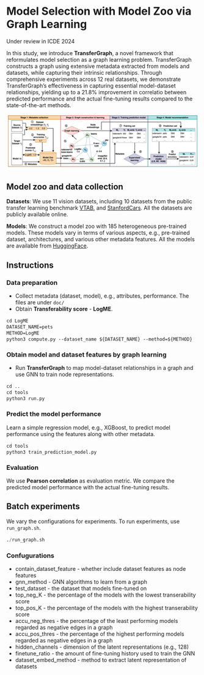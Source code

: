 # Model Selection with Model Zoo via Graph Learning
Under review in ICDE 2024

In this study, we introduce **TransferGraph**, a novel framework that reformulates model selection as a graph learning problem. TransferGraph constructs a graph using extensive metadata extracted from models and datasets, while capturing their intrinsic relationships. Through comprehensive experiments across 12 real datasets, we demonstrate TransferGraph’s effectiveness in capturing essential model-dataset relationships, yielding up to a 21.8% improvement in correlatio between predicted performance and the actual fine-tuning results compared to the state-of-the-art methods.

![image](https://github.com/zLizy/transferability_graph/blob/main/img/overview.jpg)

## Model zoo and data collection
**Datasets**: We use 11 vision datasets, including 10 datasets from the public transfer learning benchmark [VTAB](https://github.com/google-research/task_adaptation), and [StanfordCars](https://pytorch.org/vision/stable/generated/torchvision.datasets.StanfordCars.html). All the datasets are publicly available online.

**Models**: We construct a model zoo with 185 heterogeneous pre-trained models. These models vary in terms of various aspects, e.g., pre-trained dataset, architectures, and various other metadata features. All the models are available from [HuggingFace](https://huggingface.co/models).

## Instructions
### Data preparation
* Collect metadata (dataset, model), e.g., attributes, performance. The files are under `doc/`
* Obtain **Transferability score** - **LogME**.
```console
cd LogME
DATASET_NAME=pets
METHOD=LogME
python3 compute.py --dataset_name ${DATASET_NAME} --method=${METHOD}
```
### Obtain model and dataset features by graph learning   
*  Run **TransferGraph** to map model-dataset relationships in a graph and use GNN to train node representations.
```console
cd ..
cd tools
python3 run.py                                                                
```
### Predict the model performance 
Learn a simple regression model, e.g., XGBoost, to predict model performance using the features along with other metadata.
```console
cd tools
python3 train_prediction_model.py
```
### Evaluation
We use **Pearson correlation** as evaluation metric. We compare the predicted model performance with the actual fine-tuning results.

## Batch experiments
We vary the configurations for experiments. To run experiments, use `run_graph.sh`.
```python
./run_graph.sh
```
### Confugurations
* contain_dataset_feature - whether include dataset features as node features
* gnn_method - GNN algorithms to learn from a graph
* test_dataset - the dataset that models fine-tuned on
* top_neg_K - the percentage of the models with the lowest transerability score
* top_pos_K - the percentage of the models with the highest transerability score
* accu_neg_thres - the percentage of the least performing models regarded as negative edges in a graph
* accu_pos_thres - the percentage of the highest performing models regarded as negative edges in a graph
* hidden_channels - dimension of the latent representations (e.g., 128)
* finetune_ratio - the amount of fine-tuning history used to train the GNN
* dataset_embed_method - method to extract latent representation of datasets



